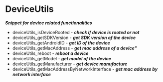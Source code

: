 
# DeviceUtils
***Snippet for device related functionalities***

* deviceUtils_isDeviceRooted - ***check if device is rooted or not***
* deviceUtils_getSDKVersion - ***get SDK version of the device***
* deviceUtils_getAndroidID - ***get ID of the device***
* deviceUtils_getMacAddress - ***get mac address of a device"***
* deviceUtils_reboot - ***reboot a device***
* deviceUtils_getModel - ***get model of the device***
* deviceUtils_getManufacturer - ***get device manufacture***
* deviceUtils_getMacAddressByNetworkInterface - ***get mac address by network interface***
